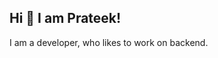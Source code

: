 
## Hi 👋 I am Prateek! 

I am a developer, who likes to work on backend. 

<!--
**Pratcode/Pratcode** is a ✨ _special_ ✨ repository because its `README.md` (this file) appears on your GitHub profile.

Here are some ideas to get you started:

- 🔭 I’m currently working on ...
- 🌱 I’m currently learning ...
- 👯 I’m looking to collaborate on ...
- 🤔 I’m looking for help with ...
- 💬 Ask me about ...
- 📫 How to reach me: [LinkedIn]()

- 😄 Pronouns: ...
- ⚡ Fun fact: ...
-->

